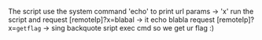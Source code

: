 The script use the system command 'echo' to print url params -> 'x'
run the script and request [remoteIp]?x=blabal -> it echo blabla
request [remoteIp]?x=`getflag` -> sing backquote sript exec cmd so we get ur flag :)